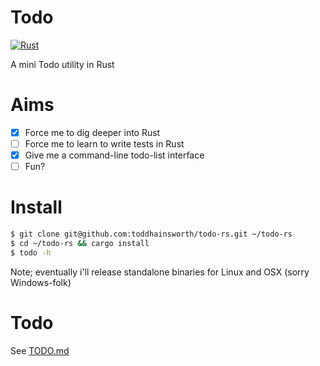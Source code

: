 # Todo

[![Rust](https://github.com/toddhainsworth/todo-rs/actions/workflows/rust.yml/badge.svg)](https://github.com/toddhainsworth/todo-rs/actions/workflows/rust.yml)

A mini Todo utility in Rust

# Aims
- [x] Force me to dig deeper into Rust
- [ ] Force me to learn to write tests in Rust
- [x] Give me a command-line todo-list interface
- [ ] Fun?

# Install
```bash
$ git clone git@github.com:toddhainsworth/todo-rs.git ~/todo-rs
$ cd ~/todo-rs && cargo install
$ todo -h
```

Note; eventually i'll release standalone binaries for Linux and OSX (sorry Windows-folk)

# Todo
See [TODO.md](TODO.md)
